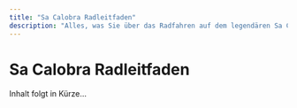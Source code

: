 ```yaml
---
title: "Sa Calobra Radleitfaden"
description: "Alles, was Sie über das Radfahren auf dem legendären Sa Calobra Anstieg wissen müssen"
---
```


# Sa Calobra Radleitfaden

Inhalt folgt in Kürze...
